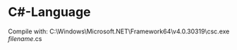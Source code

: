 C#-Language
===========

Compile with:
C:\Windows\Microsoft.NET\Framework64\v4.0.30319\csc.exe *filename*.cs